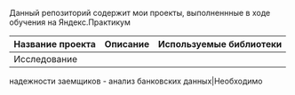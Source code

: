 Данный репозиторий содержит мои проекты, выполненнные в ходе обучения на Яндекс.Практикум

|**Название проекта**|   **Описание**  |**Используемые библиотеки**|
|:------------------|:-----------------| :------------------------:|
|Исследование 
надежности заемщиков - 
анализ банковских данных|Необходимо


